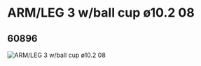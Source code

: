 # ARM/LEG 3 w/ball cup ø10.2 08
## 60896
![ARM/LEG 3 w/ball cup ø10.2 08](https://lc-www-live-s.legocdn.com/media/bricks/5/2/4516402.jpg)